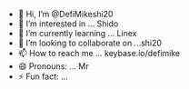 - 👋 Hi, I’m @DefiMikeshi20
- 👀 I’m interested in ... Shido 
- 🌱 I’m currently learning ... Linex 
- 💞️ I’m looking to collaborate on ...shi20
- 📫 How to reach me ... keybase.io/defimike
- 😄 Pronouns: ... Mr
- ⚡ Fun fact: ...

<!---
DefiMikeshi20/DefiMikeshi20 is a ✨ special ✨ repository because its `README.md` (this file) appears on your GitHub profile.
You can click the Preview link to take a look at your changes.
--->
